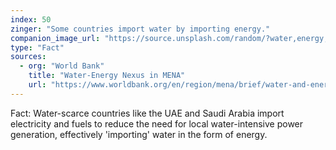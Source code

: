 ```yaml
---
index: 50
zinger: "Some countries import water by importing energy."
companion_image_url: "https://source.unsplash.com/random/?water,energy,import"
type: "Fact"
sources:
  - org: "World Bank"
    title: "Water-Energy Nexus in MENA"
    url: "https://www.worldbank.org/en/region/mena/brief/water-and-energy-in-mena"
---
```

Fact: Water-scarce countries like the UAE and Saudi Arabia import electricity and fuels to reduce the need for local water-intensive power generation, effectively 'importing' water in the form of energy.
